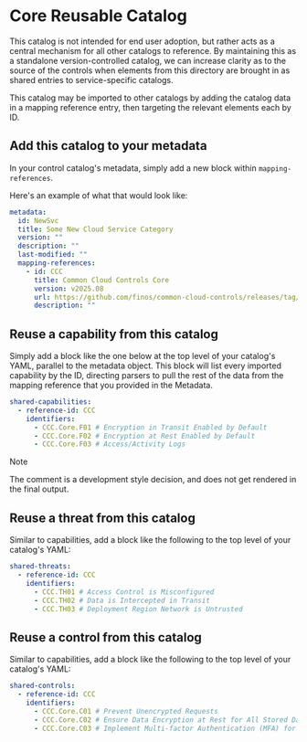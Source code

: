 # Core Reusable Catalog

This catalog is not intended for end user adoption, but rather acts as a central mechanism for all other catalogs to reference. By maintaining this as a standalone version-controlled catalog, we can increase clarity as to the source of the controls when elements from this directory are brought in as shared entries to service-specific catalogs.

This catalog may be imported to other catalogs by adding the catalog data in a mapping reference entry, then targeting the relevant elements each by ID.

## Add this catalog to your metadata

In your control catalog's metadata, simply add a new block within `mapping-references`.

Here's an example of what that would look like:

```yaml
metadata:
  id: NewSvc
  title: Some New Cloud Service Category
  version: ""
  description: ""
  last-modified: ""
  mapping-references:
    - id: CCC
      title: Common Cloud Controls Core
      version: v2025.08
      url: https://github.com/finos/common-cloud-controls/releases/tag/v2025.08.Core
      description: ""
```

## Reuse a capability from this catalog

Simply add a block like the one below at the top level of your catalog's YAML, parallel to the metadata object.
This block will list every imported capability by the ID, directing parsers to pull the rest of the data from the mapping reference that you provided in the Metadata.

```yaml
shared-capabilities:
  - reference-id: CCC
    identifiers:
      - CCC.Core.F01 # Encryption in Transit Enabled by Default
      - CCC.Core.F02 # Encryption at Rest Enabled by Default
      - CCC.Core.F03 # Access/Activity Logs
```

> [!NOTE]
>
> The comment is a development style decision, and does not get rendered in the final output.

## Reuse a threat from this catalog

Similar to capabilities, add a block like the following to the top level of your catalog's YAML:

```yaml
shared-threats:
  - reference-id: CCC
    identifiers:
      - CCC.TH01 # Access Control is Misconfigured
      - CCC.TH02 # Data is Intercepted in Transit
      - CCC.TH03 # Deployment Region Network is Untrusted
```

## Reuse a control from this catalog

Similar to capabilities, add a block like the following to the top level of your catalog's YAML:

```yaml
shared-controls:
  - reference-id: CCC
    identifiers:
      - CCC.Core.C01 # Prevent Unencrypted Requests
      - CCC.Core.C02 # Ensure Data Encryption at Rest for All Stored Data
      - CCC.Core.C03 # Implement Multi-factor Authentication (MFA) for Access
```

